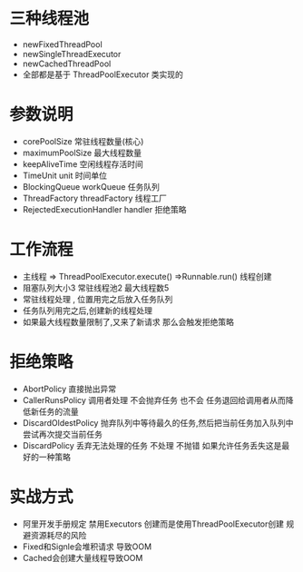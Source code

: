 # 三种线程池
- newFixedThreadPool
- newSingleThreadExecutor
- newCachedThreadPool
- 全部都是基于 ThreadPoolExecutor 类实现的

# 参数说明
- corePoolSize 常驻线程数量(核心)
- maximumPoolSize 最大线程数量
- keepAliveTime 空闲线程存活时间
- TimeUnit unit 时间单位
- BlockingQueue<Runnable> workQueue 任务队列
- ThreadFactory threadFactory 线程工厂
- RejectedExecutionHandler handler 拒绝策略

# 工作流程
- 主线程 => ThreadPoolExecutor.execute() =>Runnable.run() 线程创建
- 阻塞队列大小3  常驻线程池2 最大线程数5
- 常驻线程处理 , 位置用完之后放入任务队列
- 任务队列用完之后,创建新的线程处理
- 如果最大线程数量限制了,又来了新请求 那么会触发拒绝策略

# 拒绝策略
- AbortPolicy 直接抛出异常
- CallerRunsPolicy 调用者处理 不会抛弃任务 也不会   任务退回给调用者从而降低新任务的流量
- DiscardOldestPolicy 抛弃队列中等待最久的任务,然后把当前任务加入队列中尝试再次提交当前任务
- DiscardPolicy 丢弃无法处理的任务 不处理 不抛错 如果允许任务丢失这是最好的一种策略

# 实战方式
- 阿里开发手册规定 禁用Executors 创建而是使用ThreadPoolExecutor创建 规避资源耗尽的风险
- Fixed和Signle会堆积请求 导致OOM
- Cached会创建大量线程导致OOM